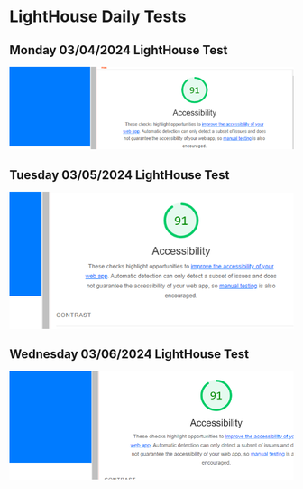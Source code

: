# LightHouse Daily Tests

## Monday 03/04/2024 LightHouse Test

![LightHouse Test Monday](./img/lighthouselabweek3monday.PNG)

## Tuesday 03/05/2024 LightHouse Test

![LightHouse Test](./img/tuesdaylighthouse.PNG)

## Wednesday 03/06/2024 LightHouse Test

![LightHouse Test](./img/lighthousewed.PNG)